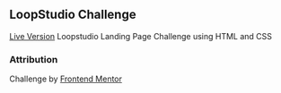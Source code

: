 ## LoopStudio Challenge
[Live Version](https://landing-page-loopstudio.netlify.app/)
Loopstudio Landing Page Challenge using HTML and CSS

### Attribution

Challenge by [Frontend Mentor](https://www.frontendmentor.io/challenges/loopstudios-landing-page-N88J5Onjw)
